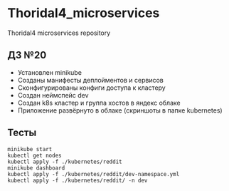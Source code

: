 # Thoridal4_microservices
Thoridal4 microservices repository

## ДЗ №20

- Установлен minikube
- Созданы манифесты деплойментов и сервисов
- Сконфигурированы конфиги доступа к кластеру
- Создан неймспейс dev
- Создан k8s кластер и группа хостов в яндекс облаке
- Приложение развёрнуто в облаке (скриншоты в папке kubernetes)

## Тесты

```
minikube start
kubectl get nodes
kubectl apply -f ./kubernetes/reddit
minikube dashboard
kubectl apply -f ./kubernetes/reddit/dev-namespace.yml
kubectl apply -f ./kubernetes/reddit/ -n dev
```
